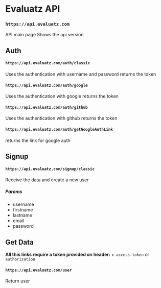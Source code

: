 # Evaluatz API


### `https://api.evaluatz.com`

API main page
Shows the api version

## Auth

#### `https://api.evaluatz.com/auth/classic`

Uses the authentication with username and password
returns the token

#### `https://api.evaluatz.com/auth/google`

Uses the authentication with google 
returns the token

#### `https://api.evaluatz.com/auth/github`

Uses the authentication with github 
returns the token

#### `https://api.evaluatz.com/auth/getGoogleAuthLink`

returns the link for google auth

## Signup

#### `https://api.evaluatz.com/signup/classic`

Receive the data and create a new user
##### Params
- username 
- firstname
- lastname
- email
- password



## Get Data

**All this links require a token provided on header:**
`x-access-token` or `authorization`


#### `https://api.evaluatz.com/user`

Return user



